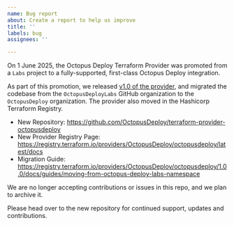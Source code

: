 ```yaml
---
name: Bug report
about: Create a report to help us improve
title: ''
labels: bug
assignees: ''

---
```


On 1 June 2025, the Octopus Deploy Terraform Provider was promoted from a `Labs` project to a fully-supported, first-class Octopus Deploy integration.

As part of this promotion, we released [v1.0 of the provider](https://registry.terraform.io/providers/OctopusDeploy/octopusdeploy/1.0.0), and migrated the codebase from the `OctopusDeployLabs` GitHub organization to the `OctopusDeploy` organization. The provider also moved in the Hashicorp Terraform Registry.

* New Repository: https://github.com/OctopusDeploy/terraform-provider-octopusdeploy
* New Provider Registry Page: https://registry.terraform.io/providers/OctopusDeploy/octopusdeploy/latest/docs
* Migration Guide: https://registry.terraform.io/providers/OctopusDeploy/octopusdeploy/1.0.0/docs/guides/moving-from-octopus-deploy-labs-namespace

We are no longer accepting contributions or issues in this repo, and we plan to archive it.

Please head over to the new repository for continued support, updates and contributions.
